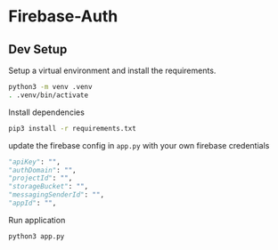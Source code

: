 # Firebase-Auth

## Dev Setup

Setup a virtual environment and install the requirements.

```bash
python3 -m venv .venv
. .venv/bin/activate
```

Install dependencies

```bash
pip3 install -r requirements.txt
```

update the firebase config in `app.py` with your own firebase credentials

```python
"apiKey": "",
"authDomain": "",
"projectId": "",
"storageBucket": "",
"messagingSenderId": "",
"appId": "",
```

Run application

```bash
python3 app.py
```
